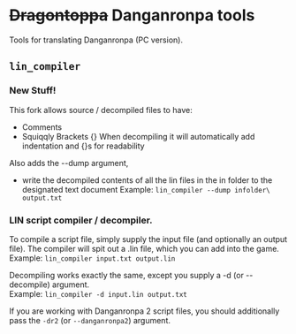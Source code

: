 <s>Dragontoppa</s> Danganronpa tools
====================================

Tools for translating Danganronpa (PC version).

## `lin_compiler`
### New Stuff!
This fork allows source / decompiled files to have:
+ Comments
+ Squiqqly Brackets {}
When decompiling it will automatically add indentation and {}s for readability

Also adds the --dump argument, 
+ write the decompiled contents of all the lin files in the in folder to the designated text document
Example: `lin_compiler --dump infolder\ output.txt`

### LIN script compiler / decompiler.

To compile a script file, simply supply the input file (and optionally an
output file). The compiler will spit out a .lin file, which you can add into
the game.  
Example: `lin_compiler input.txt output.lin`

Decompiling works exactly the same, except you supply a -d (or --decompile)
argument.  
Example: `lin_compiler -d input.lin output.txt`

If you are working with Danganronpa 2 script files, you should additionally
pass the `-dr2` (or `--danganronpa2`) argument.

